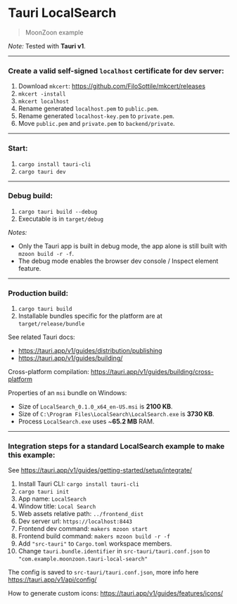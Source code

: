 # Tauri LocalSearch
> MoonZoon example

_Note:_ Tested with **Tauri v1**.

---

### Create a valid self-signed `localhost` certificate for dev server:

1. Download `mkcert`: https://github.com/FiloSottile/mkcert/releases
2. `mkcert -install`
3. `mkcert localhost`
4. Rename generated `localhost.pem` to `public.pem`.
5. Rename generated `localhost-key.pem` to `private.pem`.
6. Move `public.pem` and `private.pem` to `backend/private`.

---

### Start:

1. `cargo install tauri-cli`
2. `cargo tauri dev`

---

### Debug build:

1. `cargo tauri build --debug`
2. Executable is in `target/debug`

_Notes:_ 
- Only the Tauri app is built in debug mode, the app alone is still built with `mzoon build -r -f`.
- The debug mode enables the browser dev console / Inspect element feature.

---

### Production build:

1. `cargo tauri build`
2. Installable bundles specific for the platform are at `target/release/bundle`

See related Tauri docs:
- https://tauri.app/v1/guides/distribution/publishing
- https://tauri.app/v1/guides/building/

Cross-platform compilation: https://tauri.app/v1/guides/building/cross-platform

Properties of an `msi` bundle on Windows:
- Size of `LocalSearch_0.1.0_x64_en-US.msi` is **2100 KB**.
- Size of `C:\Program Files\LocalSearch\LocalSearch.exe` is **3730 KB**.
- Process `LocalSearch.exe` uses ~**65.2 MB** RAM.

---

### Integration steps for a standard LocalSearch example to make this example:

See https://tauri.app/v1/guides/getting-started/setup/integrate/

1. Install Tauri CLI: `cargo install tauri-cli`
2. `cargo tauri init`
3. App name: `LocalSearch`
4. Window title: `Local Search`
5. Web assets relative path: `../frontend_dist`
6. Dev server url: `https://localhost:8443`
7. Frontend dev command: `makers mzoon start`
8. Frontend build command: `makers mzoon build -r -f`
9. Add `"src-tauri"` to `Cargo.toml` workspace members.
10. Change `tauri.bundle.identifier` in `src-tauri/tauri.conf.json` to `"com.example.moonzoon.tauri-local-search"`

The config is saved to `src-tauri/tauri.conf.json`, more info here https://tauri.app/v1/api/config/

How to generate custom icons: https://tauri.app/v1/guides/features/icons/


